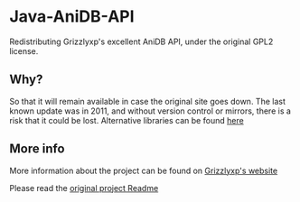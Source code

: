 # Java-AniDB-API
Redistributing Grizzlyxp's excellent AniDB API, under the original GPL2 license. 

## Why?
So that it will remain available in case the original site goes down. The last known update was in 2011, and without version control or mirrors, there is a risk that it could be lost. Alternative libraries can be found [here](https://anidb.net/software)

## More info
More information about the project can be found on [Grizzlyxp's website](http://grizzlyxp.bplaced.net/projects/javaanidbapi/index.html)

Please read the [original project Readme](./readme.txt)
